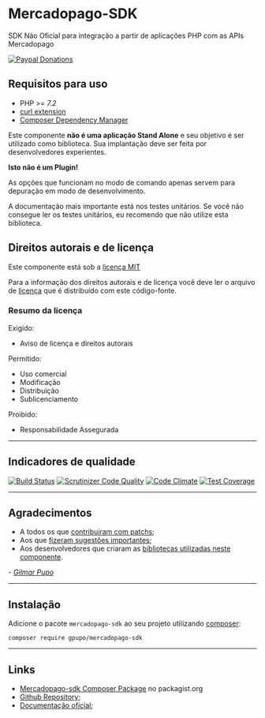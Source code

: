 # Mercadopago-SDK

SDK Não Oficial para integração a partir de aplicações PHP com as APIs Mercadopago


[![Paypal Donations](https://www.paypalobjects.com/en_US/i/btn/btn_donate_SM.gif)](https://www.paypal.com/cgi-bin/webscr?cmd=_s-xclick&hosted_button_id=EK6F2WRKG7GNN&item_name=mercadopago-sdk)


## Requisitos para uso

* PHP >= *7.2*
* [curl extension](http://php.net/manual/en/intro.curl.php)
* [Composer Dependency Manager](http://getcomposer.org)

Este componente **não é uma aplicação Stand Alone** e seu objetivo é ser utilizado como biblioteca.
Sua implantação deve ser feita por desenvolvedores experientes.

**Isto não é um Plugin!**

As opções que funcionam no modo de comando apenas servem para depuração em modo de
desenvolvimento.

A documentação mais importante está nos testes unitários. Se você não consegue ler os testes unitários, eu recomendo que não utilize esta biblioteca.



## Direitos autorais e de licença

Este componente está sob a [licença MIT](https://github.com/gpupo/common-sdk/blob/master/LICENSE)

Para a informação dos direitos autorais e de licença você deve ler o arquivo
de [licença](https://github.com/gpupo/common-sdk/blob/master/LICENSE) que é distribuído com este código-fonte.

### Resumo da licença

Exigido:

- Aviso de licença e direitos autorais

Permitido:

- Uso comercial
- Modificação
- Distribuição
- Sublicenciamento

Proibido:

- Responsabilidade Assegurada



---

## Indicadores de qualidade

[![Build Status](https://secure.travis-ci.org/gpupo/mercadopago-sdk.png?branch=master)](http://travis-ci.org/gpupo/mercadopago-sdk)
[![Scrutinizer Code Quality](https://scrutinizer-ci.com/g/gpupo/mercadopago-sdk/badges/quality-score.png?b=master)](https://scrutinizer-ci.com/g/gpupo/mercadopago-sdk/?branch=master)
[![Code Climate](https://codeclimate.com/github/gpupo/mercadopago-sdk/badges/gpa.svg)](https://codeclimate.com/github/gpupo/mercadopago-sdk)
[![Test Coverage](https://codeclimate.com/github/gpupo/mercadopago-sdk/badges/coverage.svg)](https://codeclimate.com/github/gpupo/mercadopago-sdk/coverage)

---

## Agradecimentos

* A todos os que [contribuiram com patchs](https://github.com/gpupo/mercadopago-sdk/contributors);
* Aos que [fizeram sugestões importantes](https://github.com/gpupo/mercadopago-sdk/issues);
* Aos desenvolvedores que criaram as [bibliotecas utilizadas neste componente](https://github.com/gpupo/mercadopago-sdk/blob/master/Resources/doc/libraries-list.md).

 _- [Gilmar Pupo](https://opensource.gpupo.com/)_


---

## Instalação

Adicione o pacote ``mercadopago-sdk`` ao seu projeto utilizando [composer](http://getcomposer.org):

    composer require gpupo/mercadopago-sdk

---

## Links

* [Mercadopago-sdk Composer Package](https://packagist.org/packages/gpupo/mercadopago-sdk) no packagist.org
* [Github Repository](https://github.com/gpupo/mercadopago-sdk/);
* [Documentação oficial](https://www.mercadopago.com.br/developers/pt/plugins_sdks/sdks/official/php/);
